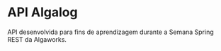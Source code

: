 # API Algalog
 API desenvolvida para fins de aprendizagem durante a Semana Spring REST da Algaworks.
